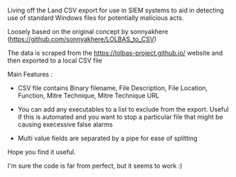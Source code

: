 Living off the Land CSV export for use in SIEM systems to aid in detecting use of standard Windows files for potentially malicious acts.

Loosely based on the original concept by sonnyakhere (https://github.com/sonnyakhere/LOLBAS_to_CSV)

The data is scraped from the https://lolbas-project.github.io/ website and then exported to a local CSV file

Main Features :

 - CSV file contains Binary filename, File Description, File Location, Function, Mitre Technique, Mitre Technique URL

 - You can add any executables to a list to exclude from the export. Useful if this is automated and you want to stop a particular file that might be causing execessive false alarms
 
 - Multi value fields are separated by a pipe for ease of splitting
 
Hope you find it useful.

I'm sure the code is far from perfect, but it seems to work :) 
